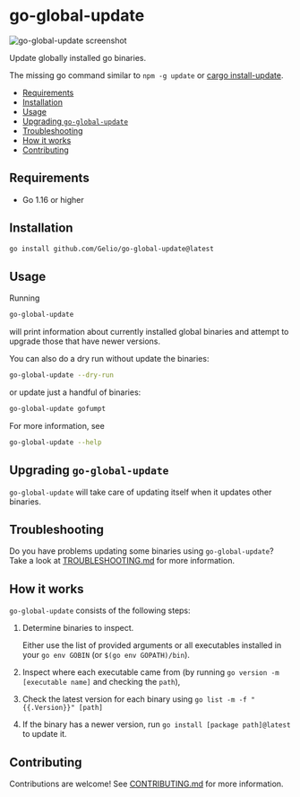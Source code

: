 # go-global-update

![go-global-update screenshot](https://user-images.githubusercontent.com/889383/158154631-60da69af-7159-4a33-b564-1a4ae1ce3328.png)

Update globally installed go binaries.

The missing go command similar to `npm -g update` or [cargo install-update](https://github.com/nabijaczleweli/cargo-update).

<!-- vim-markdown-toc GFM -->

- [Requirements](#requirements)
- [Installation](#installation)
- [Usage](#usage)
- [Upgrading `go-global-update`](#upgrading-go-global-update)
- [Troubleshooting](#troubleshooting)
- [How it works](#how-it-works)
- [Contributing](#contributing)

<!-- vim-markdown-toc -->

## Requirements

- Go 1.16 or higher

## Installation

```sh
go install github.com/Gelio/go-global-update@latest
```

## Usage

Running

```sh
go-global-update
```

will print information about currently installed global binaries and attempt to
upgrade those that have newer versions.

You can also do a dry run without update the binaries:

```sh
go-global-update --dry-run
```

or update just a handful of binaries:

```sh
go-global-update gofumpt
```

For more information, see

```sh
go-global-update --help
```

## Upgrading `go-global-update`

`go-global-update` will take care of updating itself when it updates other binaries.

## Troubleshooting

Do you have problems updating some binaries using `go-global-update`? Take a
look at [TROUBLESHOOTING.md](./TROUBLESHOOTING.md) for more information.

## How it works

`go-global-update` consists of the following steps:

1. Determine binaries to inspect.

   Either use the list of provided arguments or all executables installed in
   your `go env GOBIN` (or `$(go env GOPATH)/bin`).

1. Inspect where each executable came from (by running
   `go version -m [executable name]` and checking the `path`),

1. Check the latest version for each binary using
   `go list -m -f "{{.Version}}" [path]`

1. If the binary has a newer version, run `go install [package path]@latest` to
   update it.

## Contributing

Contributions are welcome! See [CONTRIBUTING.md](./CONTRIBUTING.md) for more information.
